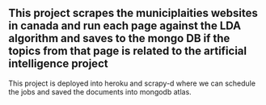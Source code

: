 ## This project scrapes the municiplaities websites in canada and run each page against the LDA algorithm and saves to the mongo DB if the topics from that page is related to the artificial intelligence project


This project is deployed into heroku and scrapy-d where we can schedule the jobs and saved the documents into mongodb atlas.
